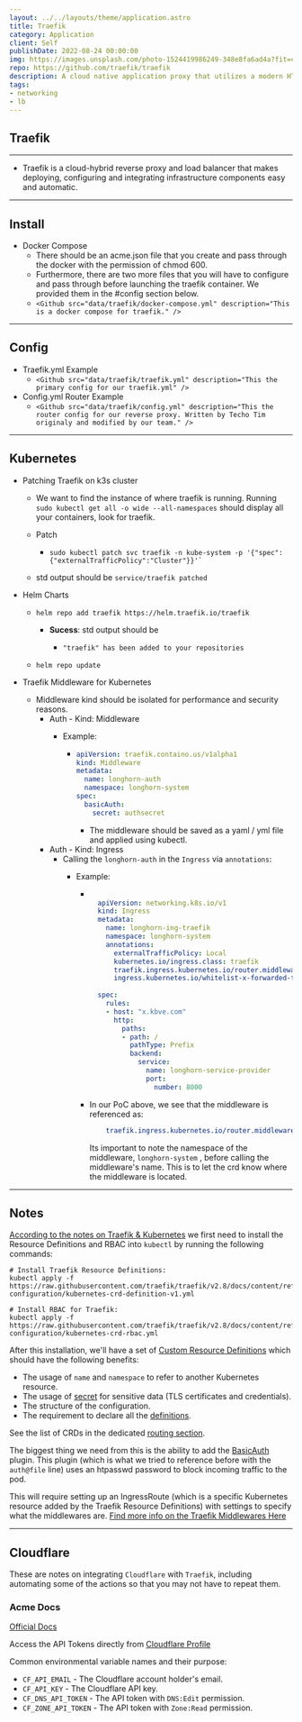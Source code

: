 ```yaml
---
layout: ../../layouts/theme/application.astro
title: Traefik
category: Application
client: Self
publishDate: 2022-08-24 00:00:00
img: https://images.unsplash.com/photo-1524419986249-348e8fa6ad4a?fit=crop&w=1400&h=700&q=75
repo: https://github.com/traefik/traefik
description: A cloud native application proxy that utilizes a modern HTTP reverse-proxy and load balancer.
tags:
- networking
- lb
---
```

<!-- 
import Github from "@c/Action/Github/Github.astro";
export const components = { github: Github };

import TCF from "./_core/traefik_cloudflare.md"; -->

## Traefik

* * *

- Traefik is a cloud-hybrid reverse proxy and load balancer that makes deploying, configuring and integrating infrastructure components easy and automatic.

* * *

## Install

- Docker Compose
  - There should be an acme.json file that you create and pass through the docker with the permission of chmod 600.
  - Furthermore, there are two more files that you will have to configure and pass through before launching the traefik container. We provided them in the #config section below.
  - `<Github src="data/traefik/docker-compose.yml" description="This is a docker compose for traefik." />`
  
* * *

## Config

- Traefik.yml Example
  - `<Github src="data/traefik/traefik.yml" description="This the primary config for our traefik.yml" />`
- Config.yml Router Example
  - `<Github src="data/traefik/config.yml" description="This the router config for our reverse proxy. Written by Techo Tim originaly and modified by our team." />`

* * *

## Kubernetes

- Patching Traefik on k3s cluster
  - We want to find the instance of where traefik is running. Running `sudo kubectl get all -o wide --all-namespaces` should display all your containers, look for traefik.
  - Patch

    - ```shell
      sudo kubectl patch svc traefik -n kube-system -p '{"spec":{"externalTrafficPolicy":"Cluster"}}'`
      ```

  - std output should be `service/traefik patched`

- Helm Charts

  - ```shell
    helm repo add traefik https://helm.traefik.io/traefik
    ```

    - **Sucess**: std output should be

      - ```shell
        "traefik" has been added to your repositories
        ```

  - ```shell
    helm repo update
    ```

- Traefik Middleware for Kubernetes
  - Middleware kind should be isolated for performance and security reasons.
    - Auth - Kind: Middleware
      - Example:

        - ```yaml
          apiVersion: traefik.containo.us/v1alpha1
          kind: Middleware
          metadata:
            name: longhorn-auth
            namespace: longhorn-system
          spec:
            basicAuth:
              secret: authsecret
          ```

          - The middleware should be saved as a yaml / yml file and applied using kubectl.
    - Auth - Kind: Ingress
      - Calling the `longhorn-auth` in the `Ingress` via `annotations`:
        - Example:

          - ```yaml
                      
              apiVersion: networking.k8s.io/v1
              kind: Ingress
              metadata:
                name: longhorn-ing-traefik
                namespace: longhorn-system
                annotations:
                  externalTrafficPolicy: Local 
                  kubernetes.io/ingress.class: traefik
                  traefik.ingress.kubernetes.io/router.middlewares: longhorn-system-longhorn-auth@kubernetescrd
                  ingress.kubernetes.io/whitelist-x-forwarded-for: "true"
                  
              spec:
                rules:
                - host: "x.kbve.com"
                  http:
                    paths:
                    - path: /
                      pathType: Prefix
                      backend:
                        service:
                          name: longhorn-service-provider
                          port:
                            number: 8000


            ```

          - In our PoC above, we see that the middleware is referenced as:

            ```yaml
                traefik.ingress.kubernetes.io/router.middlewares: longhorn-system-longhorn-auth@kubernetescrd
            ```

            Its important to note the namespace of the middleware, `longhorn-system` , before calling the middleware's name. This is to let the crd know where the middleware is located.

* * *

## Notes

[According to the notes on Traefik & Kubernetes](https://doc.traefik.io/traefik/providers/kubernetes-crd/)
we first need to install the Resource Definitions and RBAC into `kubectl` by running the following commands:

```shell
# Install Traefik Resource Definitions:
kubectl apply -f https://raw.githubusercontent.com/traefik/traefik/v2.8/docs/content/reference/dynamic-configuration/kubernetes-crd-definition-v1.yml

# Install RBAC for Traefik:
kubectl apply -f https://raw.githubusercontent.com/traefik/traefik/v2.8/docs/content/reference/dynamic-configuration/kubernetes-crd-rbac.yml

```

After this installation, we'll have a set of [Custom Resource Definitions](https://kubernetes.io/docs/concepts/extend-kubernetes/api-extension/custom-resources/)
which should have the following benefits:

- The usage of `name` and `namespace` to refer to another Kubernetes resource.
- The usage of [secret](https://kubernetes.io/docs/concepts/configuration/secret/) for sensitive data (TLS certificates and credentials).
- The structure of the configuration.
- The requirement to declare all the [definitions](https://doc.traefik.io/traefik/reference/dynamic-configuration/kubernetes-crd/#definitions).

See the list of CRDs in the dedicated [routing section](https://doc.traefik.io/traefik/routing/providers/kubernetes-crd/).

The biggest thing we need from this is the ability to add the [BasicAuth](https://doc.traefik.io/traefik/middlewares/http/basicauth/) plugin.
This plugin (which is what we tried to reference before with the `auth@file` line) uses an htpasswd password to block incoming traffic to the pod.

This will require setting up an IngressRoute (which is a specific Kubernetes resource added by the Traefik Resource Definitions) with settings to specify
what the middlewares are. [Find more info on the Traefik Middlewares Here](https://doc.traefik.io/traefik/middlewares/overview/)

* * *

<!-- <TCF /> -->

## Cloudflare

These are notes on integrating `Cloudflare` with `Traefik`, including automating some of the actions so that you may not have to repeat them.

### Acme Docs

[Official Docs](https://go-acme.github.io/lego/dns/cloudflare/#api-tokens)

Access the API Tokens directly from [Cloudflare Profile](https://dash.cloudflare.com/profile/api-tokens)

Common environmental variable names and their purpose:

- `CF_API_EMAIL` - The Cloudflare account holder's email.
- `CF_API_KEY` - The Cloudflare API key.
- `CF_DNS_API_TOKEN` - The API token with `DNS:Edit` permission.
- `CF_ZONE_API_TOKEN` - The API token with `Zone:Read` permission.
